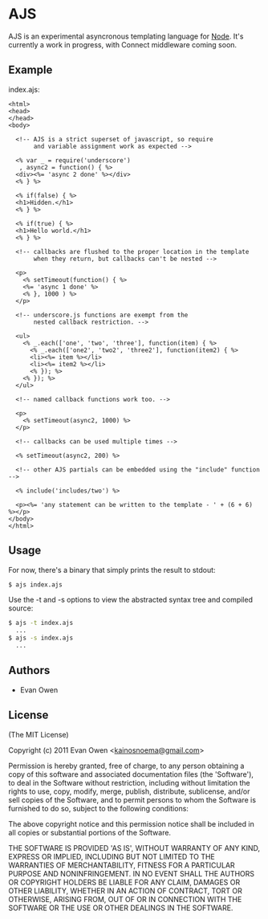 
# AJS

 AJS is an experimental asyncronous templating language for [Node](http://nodejs.org).
 It's currently a work in progress, with Connect middleware coming soon.

## Example

index.ajs:

```` erb
<html>
<head>
</head>
<body>
  
  <!-- AJS is a strict superset of javascript, so require 
       and variable assignment work as expected -->
  
  <% var _ = require('underscore')
   , async2 = function() { %>
  <div><%= 'async 2 done' %></div>
  <% } %>
  
  <% if(false) { %>
  <h1>Hidden.</h1>
  <% } %>

  <% if(true) { %>
  <h1>Hello world.</h1>
  <% } %>

  <!-- callbacks are flushed to the proper location in the template
       when they return, but callbacks can't be nested -->
       
  <p>
    <% setTimeout(function() { %>
    <%= 'async 1 done' %>
    <% }, 1000 ) %>
  </p>
  
  <!-- underscore.js functions are exempt from the
       nested callback restriction. -->
  
  <ul>
    <% _.each(['one', 'two', 'three'], function(item) { %>
      <% _.each(['one2', 'two2', 'three2'], function(item2) { %>
      <li><%= item %></li>
      <li><%= item2 %></li>
      <% }); %>
    <% }); %>
  </ul>
  
  <!-- named callback functions work too. -->
  
  <p>
    <% setTimeout(async2, 1000) %>
  </p>

  <!-- callbacks can be used multiple times -->
  
  <% setTimeout(async2, 200) %>
  
  <!-- other AJS partials can be embedded using the "include" function -->
  
  <% include('includes/two') %>
  
  <p><%= 'any statement can be written to the template - ' + (6 + 6) %></p>
</body>
</html>

````

## Usage

For now, there's a binary that simply prints the result to stdout:

```` bash
$ ajs index.ajs
````

Use the -t and -s options to view the abstracted syntax tree and compiled source:

```` bash
$ ajs -t index.ajs
  ...
$ ajs -s index.ajs
  ...
````

    
    
## Authors

  * Evan Owen

## License 

(The MIT License)

Copyright (c) 2011 Evan Owen &lt;kainosnoema@gmail.com&gt;

Permission is hereby granted, free of charge, to any person obtaining
a copy of this software and associated documentation files (the
'Software'), to deal in the Software without restriction, including
without limitation the rights to use, copy, modify, merge, publish,
distribute, sublicense, and/or sell copies of the Software, and to
permit persons to whom the Software is furnished to do so, subject to
the following conditions:

The above copyright notice and this permission notice shall be
included in all copies or substantial portions of the Software.

THE SOFTWARE IS PROVIDED 'AS IS', WITHOUT WARRANTY OF ANY KIND,
EXPRESS OR IMPLIED, INCLUDING BUT NOT LIMITED TO THE WARRANTIES OF
MERCHANTABILITY, FITNESS FOR A PARTICULAR PURPOSE AND NONINFRINGEMENT.
IN NO EVENT SHALL THE AUTHORS OR COPYRIGHT HOLDERS BE LIABLE FOR ANY
CLAIM, DAMAGES OR OTHER LIABILITY, WHETHER IN AN ACTION OF CONTRACT,
TORT OR OTHERWISE, ARISING FROM, OUT OF OR IN CONNECTION WITH THE
SOFTWARE OR THE USE OR OTHER DEALINGS IN THE SOFTWARE.